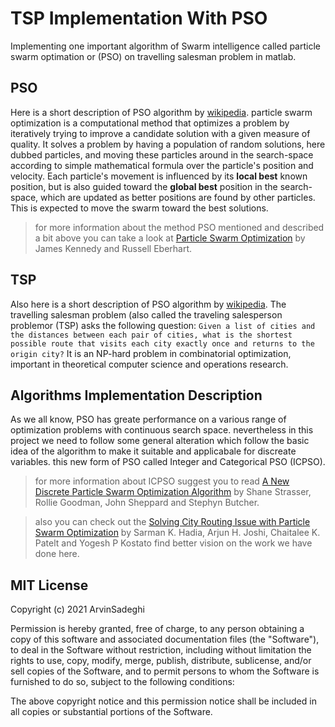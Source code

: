 # TSP Implementation With PSO
Implementing one important algorithm of Swarm intelligence called particle swarm optimation or (PSO) on travelling salesman problem in matlab.
 
 ## PSO 
 Here is a short description of PSO algorithm by [wikipedia](https://en.wikipedia.org/wiki/Particle_swarm_optimization).
particle swarm optimization is a computational method that optimizes a problem by iteratively trying to improve a candidate solution with a given measure of quality. It solves a problem by having a population of random solutions, here dubbed particles, and moving these particles around in the search-space according to simple mathematical formula over the particle's position and velocity. Each particle's movement is influenced by its **local best** known position, but is also guided toward the **global best** position in the search-space, which are updated as better positions are found by other particles. This is expected to move the swarm toward the best solutions.
> for more information about the method PSO mentioned and described a bit above you can take a look at [Particle Swarm Optimization](http://ai.unibo.it/sites/ai.unibo.it/files/u11/pso.pdf) by James Kennedy and Russell Eberhart.

## TSP
Also here is a short description of PSO algorithm by [wikipedia](https://en.wikipedia.org/wiki/Travelling_salesman_problem).
The travelling salesman problem (also called the traveling salesperson problemor (TSP) asks the following question: `Given a list of cities and the distances between each pair of cities, what is the shortest possible route that visits each city exactly once and returns to the origin city?` It is an NP-hard problem in combinatorial optimization, important in theoretical computer science and operations research.

## Algorithms Implementation Description
As we all know, PSO has greate performance on a various range of optimization problems with continuous search space. nevertheless in this project we need to follow some general alteration which follow the basic idea of the algorithm to make it suitable and applicabale for discreate variables. this new form of PSO called Integer and Categorical PSO (ICPSO).
> for more information about ICPSO suggest you to read [A New Discrete Particle Swarm Optimization Algorithm](https://www.cs.montana.edu/sheppard/pubs/gecco-2016a.pdf) by Shane Strasser, Rollie Goodman, John Sheppard and Stephyn Butcher.

>also you can check out the [Solving City Routing Issue with Particle Swarm Optimization]() by Sarman K. Hadia, Arjun H. Joshi, Chaitalee K. Patelt and Yogesh P Kostato find better vision on the work we have done here.

## MIT License
Copyright (c) 2021 ArvinSadeghi

Permission is hereby granted, free of charge, to any person obtaining a copy of this software and associated documentation files (the "Software"), to deal in the Software without restriction, including without limitation the rights to use, copy, modify, merge, publish, distribute, sublicense, and/or sell copies of the Software, and to permit persons to whom the Software is furnished to do so, subject to the following conditions:

The above copyright notice and this permission notice shall be included in all copies or substantial portions of the Software.
